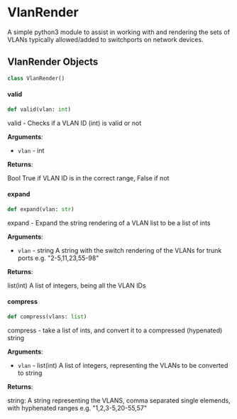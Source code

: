 <a id="VlanRender"></a>

# VlanRender

<a id="VlanRender.VlanRender"></a>
A simple python3 module to assist in working with and rendering the sets of VLANs typically allowed/added to switchports on network devices.
## VlanRender Objects

```python
class VlanRender()
```

<a id="VlanRender.VlanRender.valid"></a>

#### valid

```python
def valid(vlan: int)
```

valid - Checks if a VLAN ID (int) is valid or not

**Arguments**:

- `vlan` - int
  

**Returns**:

  Bool
  True if VLAN ID is in the correct range, False if not

<a id="VlanRender.VlanRender.expand"></a>

#### expand

```python
def expand(vlan: str)
```

expand - Expand the string rendering of a VLAN list to be a list of ints

**Arguments**:

- `vlan` - string
  A string with the switch rendering of the VLANs for trunk ports e.g.
  "2-5,11,23,55-98"
  

**Returns**:

  list(int)
  A list of integers, being all the VLAN IDs

<a id="VlanRender.VlanRender.compress"></a>

#### compress

```python
def compress(vlans: list)
```

compress - take a list of ints, and convert it to a compressed (hypenated) string

**Arguments**:

- `vlan` - list(int)
  A list of integers, representing the VLANs to be converted to string
  

**Returns**:

  string:
  A string representing the VLANS, comma separated single elemends, with hyphenated ranges e.g.
  "1,2,3-5,20-55,57"

